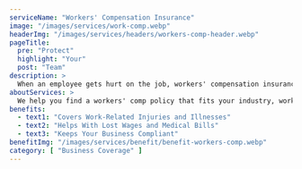 ```yaml
---
serviceName: "Workers' Compensation Insurance"
image: "/images/services/work-comp.webp"
headerImg: "/images/services/headers/workers-comp-header.webp"
pageTitle:
  pre: "Protect"
  highlight: "Your"
  post: "Team"
description: >
  When an employee gets hurt on the job, workers' compensation insurance helps cover medical costs, lost wages, and more. Moore Insurance works with Arizona businesses to find the right protection that keeps your team safe and your business compliant with state requirements.
aboutServices: >
  We help you find a workers' comp policy that fits your industry, workforce, and risk level. Whether you run a small shop or manage a growing company, we compare trusted providers to bring you coverage that’s dependable and affordable. With the right policy, you can care for your team and avoid unexpected costs from workplace injuries.
benefits:
  - text1: "Covers Work-Related Injuries and Illnesses"
  - text2: "Helps With Lost Wages and Medical Bills"
  - text3: "Keeps Your Business Compliant"
benefitImg: "/images/services/benefit/benefit-workers-comp.webp"
category: [ "Business Coverage" ]
---
```


